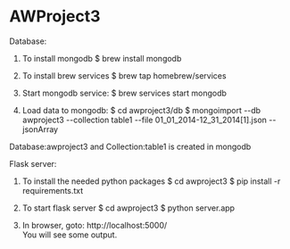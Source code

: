 # AWProject3

Database:
1. To install mongodb
$ brew install mongodb

2. To install brew services 
$ brew tap homebrew/services

3. Start mongodb service:
$ brew services start mongodb

4. Load data to mongodb:
$ cd awproject3/db
$ mongoimport --db awproject3 --collection table1 --file 01_01_2014-12_31_2014[1].json --jsonArray

Database:awproject3 and Collection:table1 is created in mongodb

Flask server:
1. To install the needed python packages
$ cd awproject3
$ pip install -r requirements.txt

2. To start flask server
$ cd awproject3
$ python server.app

3. In browser, goto: http://localhost:5000/  
You will see some output.
